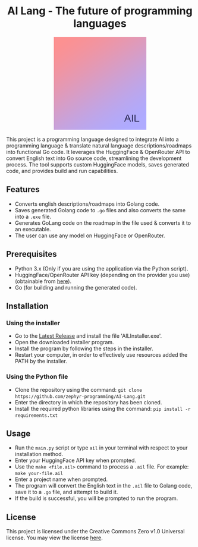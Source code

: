 <h1 align="center">AI Lang - The future of programming languages</h1>

<p align="center">
  <img src="logo.PNG"/>
</p>

This project is a programming language designed to integrate AI into a programming language & translate natural language descriptions/roadmaps into functional Go code. It leverages the HuggingFace & OpenRouter API to convert English text into Go source code, streamlining the development process. The tool supports custom HuggingFace models, saves generated code, and provides build and run capabilities.

## Features

*   Converts english descriptions/roadmaps into Golang code.
*   Saves generated Golang code to `.go` files and also converts the same into a `.exe` file.
*   Generates GoLang code on the roadmap in the file used & converts it to an executable.
*   The user can use any model on HuggingFace or OpenRouter.

## Prerequisites

*   Python 3.x (Only if you are using the application via the Python script).
*   HuggingFace/OpenRouter API key (depending on the provider you use) (obtainable from [here](https://huggingface.co/settings/tokens)).
*   Go (for building and running the generated code).

## Installation

### Using the installer

*   Go to the [Latest Release](https://github.com/zephyr-programming/AI-Lang/releases/latest) and install the file 'AILInstaller.exe'.
*   Open the downloaded installer program.
*   Install the program by following the steps in the installer.
*   Restart your computer, in order to effectively use resources added the PATH by the installer.

### Using the Python file

*   Clone the repository using the command: `git clone https://github.com/zephyr-programming/AI-Lang.git`
*   Enter the directory in which the repository has been cloned.
*   Install the required python libraries using the command: `pip install -r requirements.txt`

## Usage

*  Run the `main.py` script or type `ail` in your terminal with respect to your installation method.
*  Enter your HuggingFace API key when prompted.
*  Use the `make <file.ail>` command to process a `.ail` file.  For example: `make your-file.ail`
*  Enter a project name when prompted.
*  The program will convert the English text in the `.ail` file to Golang code, save it to a `.go` file, and attempt to build it.
*  If the build is successful, you will be prompted to run the program.

## License

This project is licensed under the Creative Commons Zero v1.0 Universal license. You may view the license [here](https://github.com/zephyr-programming/AI-Lang/blob/main/LICENSE).

